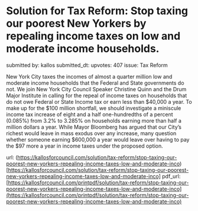 # Solution for Tax Reform: Stop taxing our poorest New Yorkers by repealing income taxes on low and moderate income households. #

submitted by: kallos
submitted_dt: 
upvotes: 407
issue: Tax Reform

New York City taxes the incomes of almost a quarter million low and moderate income households that the Federal and State governments do not. We join New York City Council Speaker Christine Quinn and the Drum Major Institute in calling for the repeal of income taxes on households that do not owe Federal or State Income tax or earn less than $40,000 a year. To make up for the $100 million shortfall, we should investigate a miniscule income tax increase of eight and a half one-hundredths of a percent (0.085%) from 3.2% to 3.285% on households earning more than half a million dollars a year. While Mayor Bloomberg has argued that our City’s richest would leave in mass exodus over any increase, many question whether someone earning $600,000 a year would leave over having to pay the $97 more a year in income taxes under the proposed option.

url: (https://kallosforcouncil.com/solution/tax-reform/stop-taxing-our-poorest-new-yorkers-repealing-income-taxes-low-and-moderate-inco)[https://kallosforcouncil.com/solution/tax-reform/stop-taxing-our-poorest-new-yorkers-repealing-income-taxes-low-and-moderate-inco]
pdf_url: [https://kallosforcouncil.com/printpdf/solution/tax-reform/stop-taxing-our-poorest-new-yorkers-repealing-income-taxes-low-and-moderate-inco](https://kallosforcouncil.com/printpdf/solution/tax-reform/stop-taxing-our-poorest-new-yorkers-repealing-income-taxes-low-and-moderate-inco)